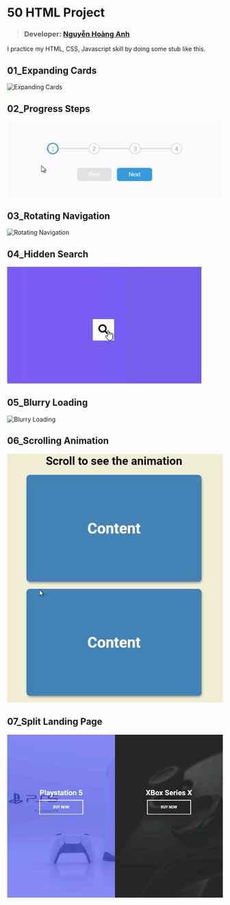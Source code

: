 # 50 HTML Project

> ### Developer: [Nguyễn Hoàng Anh](https://www.linkedin.com/in/ldcapt/)

I practice my HTML, CSS, Javascript skill by doing some stub like this.

## 01_Expanding Cards

![Expanding Cards](/note-image/01_Expanding%20Cards.gif)

## 02_Progress Steps

![Progress Steps](/note-image/02_Progress%20Steps.gif)

## 03_Rotating Navigation

![Rotating Navigation](/note-image/03_Rotating%20Navigation.gif)

## 04_Hidden Search

![Hidden Search](/note-image/04_Hidden%20Search.gif)

## 05_Blurry Loading

![Blurry Loading](/note-image/05_Blurry%20Loading.gif)

## 06_Scrolling Animation

![Scrolling Animation](/note-image/06_Scrolling%20Animation.gif)

## 07_Split Landing Page

![Split Landing Page](/note-image/07_Split%20Landing%20Page.gif)